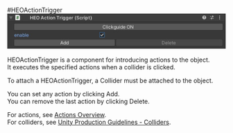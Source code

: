 #HEOActionTrigger
![HEOActionTrigger](img/HEOActionTrigger.jpg)

HEOActionTrigger is a component for introducing actions to the object. <br/>
It executes the specified actions when a collider is clicked.

To attach a HEOActionTrigger, a Collider must be attached to the object.

You can set any action by clicking Add. <br/>
You can remove the last action by clicking Delete.

For actions, see [Actions Overview](../Actions/ActionsOverview.md). <br>
For colliders, see [Unity Production Guidelines - Colliders](../WorldMakingGuide/UnityGuidelines.md).